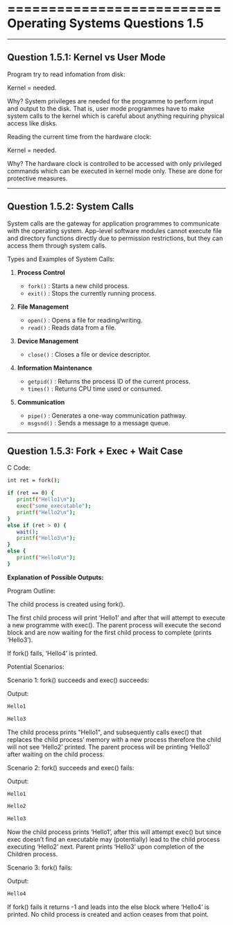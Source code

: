 ==========================
Operating Systems Questions 1.5
==========================

-----------------------------------
Question 1.5.1: Kernel vs User Mode
-----------------------------------

Program try to read infomation from disk:

Kernel = needed.

Why? System privileges are needed for the programme to perform input and output to the disk. That is, user mode programmes have to make system calls to the kernel which is careful about anything requiring physical access like disks.

Reading the current time from the hardware clock:

Kernel = needed.

Why? The hardware clock is controlled to be accessed with only privileged commands which can be executed in kernel mode only. These are done for protective measures.

------------------------------
Question 1.5.2: System Calls
------------------------------

System calls are the gateway for application programmes to communicate with the operating system. App-level software modules cannot execute file and directory functions directly due to permission restrictions, but they can access them through system calls.

Types and Examples of System Calls:

1. **Process Control**
   - `fork()` : Starts a new child process.
   - `exit()` : Stops the currently running process.

2. **File Management**
   - `open()` : Opens a file for reading/writing.
   - `read()` : Reads data from a file.

3. **Device Management**
   - `close()` : Closes a file or device descriptor.

4. **Information Maintenance**
   - `getpid()` : Returns the process ID of the current process.
   - `times()` : Returns CPU time used or consumed.

5. **Communication**
   - `pipe()` : Generates a one-way communication pathway.
   - `msgsnd()` : Sends a message to a message queue.

---------------------------------------
Question 1.5.3: Fork + Exec + Wait Case
---------------------------------------

C Code:
 ```bash
int ret = fork();

if (ret == 0) {
    printf("Hello1\n");
    exec("some_executable");
    printf("Hello2\n");
}
else if (ret > 0) {
    wait();
    printf("Hello3\n");
}
else {
    printf("Hello4\n");
}
  ```

**Explanation of Possible Outputs:**

Program Outline:

The child process is created using fork().

The first child process will print ‘Hello1’ and after that will attempt to execute a new programme with exec(). The parent process will execute the second block and are now waiting for the first child process to complete (prints ‘Hello3’).

If fork() fails, ‘Hello4’ is printed.

Potential Scenarios:

Scenario 1: fork() succeeds and exec() succeeds:

Output:
 ```bash
Hello1

Hello3
 ```
The child process prints "Hello1", and subsequently calls exec() that replaces the child process’ memory with a new process therefore the child will not see ‘Hello2’ printed. The parent process will be printing ‘Hello3’ after waiting on the child process.

Scenario 2: fork() succeeds and exec() fails:

Output:
 ```bash
Hello1

Hello2

Hello3
 ```
Now the child process prints ‘Hello1’, after this will attempt exec() but since exec doesn’t find an executable may (potentially) lead to the child process executing ‘Hello2’ next. Parent prints ‘Hello3’ upon completion of the Children process.

Scenario 3: fork() fails:

Output:
 ```bash
Hello4
 ```
If fork() fails it returns -1 and leads into the else block where ‘Hello4’ is printed. No child process is created and action ceases from that point.

